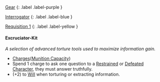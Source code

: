 
[Gear](Game/Core/Gear)
{: .label .label-purple }

[Interrogator](Game/Blocks/Interrogator)
{: .label .label-blue }

[Requisition 1](Game/Deployment#Requisition)
{: .label .label-yellow }
#### Excruciator-Kit
*A selection of advanced torture tools used to maximize information gain.*
* [Charges](Game/Core/Blocks/Charges)([Munition Capacity](Game/Additional-Attributes#Munition%20Capacity))
* Spend 1 charge to ask one question to a [Restrained](Game/Core/Effects#Restrained) or [Defeated](Game/Core/Effects#Defeated) [Character](Game/Core/Terminology#Character), they must answer truthfully.
* (+2) to [Will](Game/Core/Spirit#Will) when torturing or extracting information.

